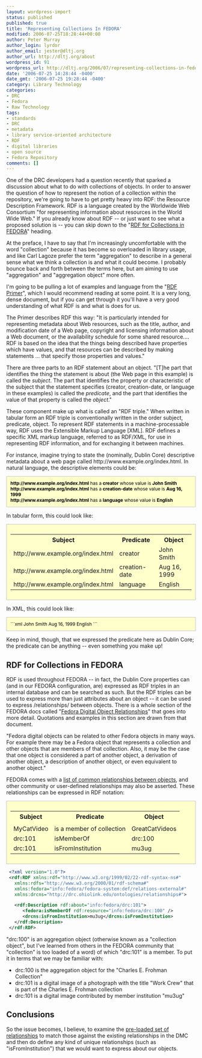 ```yaml
---
layout: wordpress-import
status: published
published: true
title: 'Representing Collections In FEDORA'
modified: 2006-07-25T18:28:44+00:00
author: Peter Murray
author_login: lyrdor
author_email: jester@dltj.org
author_url: http://dltj.org/about
wordpress_id: 91
wordpress_url: http://dltj.org/2006/07/representing-collections-in-fedora/
date: '2006-07-25 14:28:44 -0400'
date_gmt: '2006-07-25 19:28:44 -0400'
category: Library Technology
categories:
- DRC
- Fedora
- Raw Technology
tags:
- standards
- DRC
- metadata
- library service-oriented architecture
- RDF
- digital libraries
- open source
- Fedora Repository
comments: []
---
```

<p>One of the DRC developers had a question recently that sparked a discussion about what to do with collections of objects.  In order to answer the question of how to represent the notion of a collection within the repository, we're going to have to get pretty heavy into RDF:  the Resource Description Framework.  RDF is a language created by the Worldwide Web Consortium "for representing information about resources in the World Wide Web."  If you already know about RDF -- or just want to see what a proposed solution is -- you can skip down to the "<a href="#nid91L">RDF for Collections in FEDORA</a>" heading.</p>
<p>At the preface, I have to say that I'm increasingly uncomfortable with the word "collection" because it has become so overloaded in library usage, and like Carl Lagoze prefer the term "aggregation" to describe in a general sense what we think a collection is and what it could become.  I probably bounce back and forth between the terms here, but am aiming to use "aggregation" and "aggregation object" more often.</p>
<p>I'm going to be pulling a lot of examples and language from the "<a href="http://www.w3.org/TR/rdf-primer/" title="RDF Primer">RDF Primer</a>", which I would recommend reading at some point.  It is a very long, dense document, but if you can get through it you'll have a very good understanding of what RDF is and what is does for us.</p>
<p>The Primer describes RDF this way:  "It is particularly intended for representing metadata about Web resources, such as the title, author, and modification date of a Web page, copyright and licensing information about a Web document, or the availability schedule for some shared resource....  RDF is based on the idea that the things being described have properties which have values, and that resources can be described by making statements ... that specify those properties and values."</p>
<p>There are three parts to an RDF statement about an object.  "[T]he part that identifies the thing the statement is about (the Web page in this example) is called the <em>subject</em>. The part that identifies the property or characteristic of the subject that the statement specifies (creator, creation-date, or language in these examples) is called the <em>predicate</em>, and the part that identifies the value of that property is called the <em>object</em>."</p>
<p>These component make up what is called an "RDF triple."  When written in tabular form an RDF triple is conventionally written in the order subject, predicate, object.  To represent RDF statements in a machine-processable way, RDF uses the Extensible Markup Language [XML]. RDF defines a specific XML markup language, referred to as RDF/XML, for use in representing RDF information, and for exchanging it between machines.</p>
<p>For instance, imagine trying to state the (nominally, Dublin Core) descriptive metadata about a web page called http://www.example.org/index.html.  In natural language, the descriptive elements could be:</p>
<div style="padding: 10px; margin: 0.67em auto; border: thin solid silver; font-size: 85%; color: black; background: #FFC">
 <strong>http://www.example.org/index.html</strong> has a <strong>creator</strong> whose value is <strong>John Smith</strong><br />
 <strong>http://www.example.org/index.html</strong> has a <strong>creation-date</strong> whose value is <strong>Aug 16, 1999</strong><br />
 <strong>http://www.example.org/index.html</strong> has a <strong>language</strong> whose value is <strong>English</strong>
</div>
<p>In tabular form, this could look like:</p>
<div style="padding: 10px; margin: 0.67em auto; border: thin solid silver; font-size: 85%; color: black; background: #FFC">
<table>
<tr>
<th>Subject</th>
<th>Predicate</th>
<th>Object</th>
</tr>
<tr>
<td>http://www.example.org/index.html</td>
<td>creator</td>
<td>John Smith</td>
</tr>
<tr>
<td>http://www.example.org/index.html</td>
<td>creation-date</td>
<td>Aug 16, 1999</td>
</tr>
<tr>
<td>http://www.example.org/index.html</td>
<td>language</td>
<td>English</td>
</tr>
    </table>
</div>

<p>In XML, this could look like:</p>
<div style="padding: 10px; margin: 0.67em auto; border: thin solid silver; font-size: 85%; color: black; background: #FFC">
```xml
 <?xml version="1.0"?>
 <rdf:RDF xmlns:rdf="http://www.w3.org/1999/02/22-rdf-syntax-ns#"
      xmlns:dc="http://purl.org/dc/elements/1.1/">
   <rdf:Description rdf:about="http://ex.org/i.html">
     <dc:creator>John Smith</dc:creator>
     <dc:creation-date>Aug 16, 1999</dc:creation-date>
     <dc:language>English</dc:language>
   </rdf:Description>
 </rdf:RDF>
```
</div>
<p>Keep in mind, though, that we expressed the predicate here as Dublin Core; the predicate can be anything -- even something you make up!</p>
<h2>RDF for Collections in FEDORA</h2>
<p>RDF is used throughout FEDORA -- in fact, the Dublin Core properties can (and in our FEDORA configuration, are) expressed as RDF triples in an internal database and can be searched as such.  But the RDF triples can be used to express more than just attributes about an object -- it can be used to express /relationships/ between objects.  There is a whole section of the FEDORA docs called "<a href="http://web.archive.org/web/20090104100657/http://www.fedora.info:80/download/2.1.1/userdocs/digitalobjects/introRelsExt.html" title="Fedora Digital Object Relationships">Fedora Digital Object Relationships</a>" that goes into more detail.  Quotations and examples in this section are drawn from that document.</p>
<p>"Fedora digital objects can be related to other Fedora objects in many ways.  For example there may be a Fedora object that represents a collection and other objects that are members of that collection.  Also, it may be the case that one object is considered a part of another object, a derivation of another object, a description of another object, or even equivalent to another object."</p>
<p>FEDORA comes with a <a href="http://www.fedora.info/definitions/1/0/fedora-relsext-ontology.rdfs" title="http://www.fedora.info/definitions/1/0/fedora-relsext-ontology.rdfs">list of common relationships between objects</a>, and other community or user-defined relationships may also be asserted.  These relationships can be expressed in RDF notation:</p>
<div style="padding: 10px; margin: 0.67em auto; border: thin solid silver; font-size: 85%; color: black; background: #FFC">
<table>
<tr>
<th>Subject</th>
<th>Predicate</th>
<th>Object</th>
</tr>
<tr>
<td><subjectFedoraObject></td>
<td><relationshipProperty></td>
<td><targetFedoraObject></td>
</tr>
<tr>
<td>MyCatVideo</td>
<td>is a member of collection</td>
<td>GreatCatVideos</td>
</tr>
<tr>
<td>drc:101</td>
<td>isMemberOf</td>
<td>drc:100</td>
</tr>
<tr>
<td>drc:101</td>
<td>isFromInstitution</td>
<td>mu3ug</td>
</tr>
    </table>
</div>

```xml
 <?xml version="1.0"?>
 <rdf:RDF xmlns:rdf="http://www.w3.org/1999/02/22-rdf-syntax-ns#"
   xmlns:rdfs="http://www.w3.org/2000/01/rdf-schema#"
   xmlns:fedora="info:fedora/fedora-system:def/relations-external#"
   xmlns:drcns="http://drc.ohiolink.edu/ontologies/relationships#">

   <rdf:Description rdf:about="info:fedora/drc:101">
      <fedora:isMemberOf rdf:resource="info:fedora/drc:100" />
      <drcns:isFromInstitution>mu3ug</drcns:isFromInstitution>
   </rdf:Description>
 </rdf:RDF>
```
<p>"drc:100" is an aggregation object (otherwise known as a "collection object", but I've learned from others in the FEDORA community that "collection" is too loaded of a word) of which "drc:101" is a member.  To put it in terms that we may be familiar with:</p>
<ul>
<li>drc:100 is the aggregation object for the "Charles E. Frohman Collection"</li>
<li>drc:101 is a digital image of a photograph with the title "Work Crew" that is part of the Charles E. Frohman collection</li>
<li>drc:101 is a digital image contributed by member institution "mu3ug"</li>
</ul>
<h2>Conclusions</h2>
<p>So the issue becomes, I believe, to examine the <a href="http://www.fedora.info/definitions/1/0/fedora-relsext-ontology.rdfs" title="http://www.fedora.info/definitions/1/0/fedora-relsext-ontology.rdfs">pre-loaded set of relationships</a> to match those against the existing relationships in the DMC and then do define any kind of unique relationships (such as "isFromInstitution") that we would want to express about our objects.</p>
